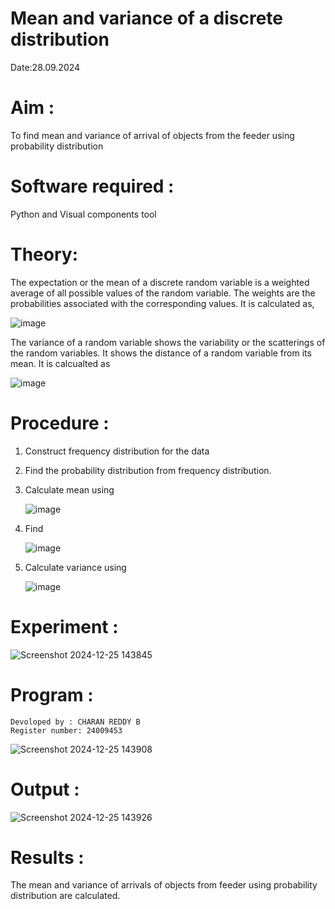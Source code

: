 #  Mean and variance of a discrete  distribution
Date:28.09.2024


# Aim : 

To find mean and variance of arrival of objects from the feeder using probability distribution


# Software required :  

Python and Visual components tool

# Theory:

The expectation or the mean of a discrete random variable is a weighted average of all possible
values of the random variable. The weights are the probabilities associated with the corresponding values. 
It is calculated as,

![image](https://user-images.githubusercontent.com/103921593/192938463-e34177f4-f188-48a0-bda2-8f6d1d660ed2.png)

The variance of a random variable shows the variability or the scatterings of the random variables.
It shows the distance of a random variable from its mean. It is calcualted as

![image](https://user-images.githubusercontent.com/103921593/192938695-99fedc01-34d5-4d36-84df-5880e766ed0c.png)


# Procedure :

1. Construct frequency distribution for the data

2. Find the  probability distribution from frequency distribution.

3. Calculate mean using 
   
   ![image](https://user-images.githubusercontent.com/103921593/192940431-03b81777-c54d-4286-b4f4-82dfe7666b4c.png)

4. Find  
   
      ![image](https://user-images.githubusercontent.com/103921593/192940255-2d9dd746-6875-4a6d-877b-6da6cdb96ab1.png)

5.  Calculate variance using 
  
      ![image](https://user-images.githubusercontent.com/103921593/192942852-913550a9-fabe-4a55-b956-0487b18bbd97.png)


# Experiment :

![Screenshot 2024-12-25 143845](https://github.com/user-attachments/assets/17481544-68a1-4e74-a91c-74c9a83fd183)


# Program :
```
Devoloped by : CHARAN REDDY B
Register number: 24009453
```
![Screenshot 2024-12-25 143908](https://github.com/user-attachments/assets/f4893f7c-96eb-4893-b740-7c9b93836352)




# Output : 
![Screenshot 2024-12-25 143926](https://github.com/user-attachments/assets/8c58467c-812b-443e-bae9-fc1aeae144c0)


# Results :
The mean and variance of arrivals of objects from feeder using probability distribution are calculated.

